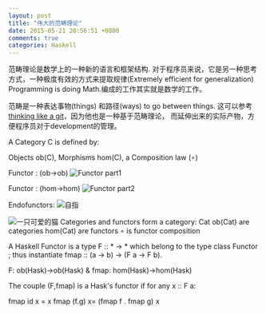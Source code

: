```yaml
---
layout: post
title: "伟大的范畴理论"
date: 2015-05-21 20:56:51 +0800
comments: true
categories: Haskell
---
```



范畴理论是数学上的一种新的语言和框架结构.
对于程序员来说，它是另一种思考方式，一种极度有效的方式来提取规律(Extremely
efficient for generalization)
Programming is doing Math.编成的工作其实就是数学的工作。

范畴是一种表达事物(things) 和路径(ways)  to go between things.
这可以参考[thinking like a git](http://think-like-a-git.net/)，因为他也是一种基于范畴理论，
而延伸出来的实际产物，方便程序员对于development的管理。
<!--more-->

A Category C is defined by:

Objects ob(C),
Morphisms hom(C),
a Composition law (∘) 

Functor : (ob->ob)
![Functor part1](http://yogsototh.github.io/Category-Theory-Presentation/categories/img/mp/functor.png )

Functor : (hom->hom)
![Functor part2](http://yogsototh.github.io/Category-Theory-Presentation/categories/img/mp/functor-morphism.png)



Endofunctors:
![自指](http://yogsototh.github.io/Category-Theory-Presentation/categories/img/mp/functor-morphism.png)


![一只可爱的猫](http://yogsototh.github.io/Category-Theory-Presentation/categories/img/fractalcat.jpg )
Categories and functors form a category: Cat
ob(Cat) are categories
hom(Cat) are functors
∘ is functor composition



A Haskell Functor is a type F :: * -> * which belong to the type class Functor ; thus instantiate fmap :: (a -> b) -> (F a -> F b).

 F: ob(Hask)→ob(Hask)
& fmap: hom(Hask)→hom(Hask)

The couple (F,fmap) is a Hask's functor if for any x :: F a:

fmap id x = x
fmap (f.g) x= (fmap f . fmap g) x
